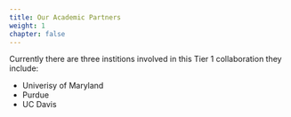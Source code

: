 ```yaml
---
title: Our Academic Partners
weight: 1
chapter: false
---
```


Currently there are three institions involved in this Tier 1 collaboration they include:

- Univerisy of Maryland
- Purdue
- UC Davis